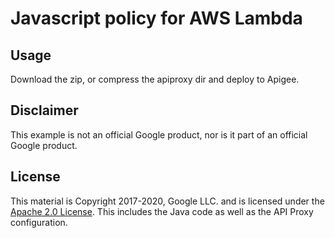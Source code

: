 # Javascript policy for AWS Lambda

## Usage

Download the zip, or compress the apiproxy dir and deploy to Apigee.

## Disclaimer

This example is not an official Google product, nor is it part of an official Google product.

## License

This material is Copyright 2017-2020, Google LLC.
and is licensed under the [Apache 2.0 License](LICENSE). This includes the Java code as well as the API Proxy configuration.